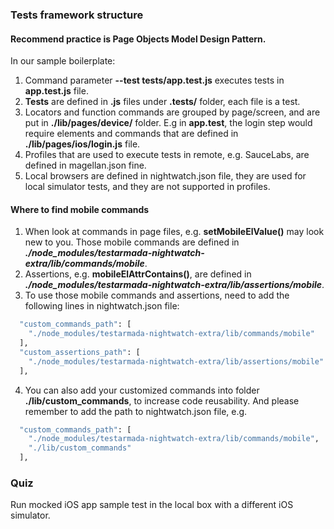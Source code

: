 ### Tests framework structure

####  Recommend practice is **Page Objects Model** Design Pattern. 

In our sample boilerplate: 
 1. Command parameter **--test tests/app.test.js** executes tests in **app.test.js** file. 
2. **Tests** are defined in **.js** files under **.tests/** folder, each file is a test.
3. Locators and function commands are grouped by page/screen, and are put in **./lib/pages/device/** folder.
     E.g in **app.test**, the login step would require elements and commands that are defined in **./lib/pages/ios/login.js** file.  
4. Profiles that are used to execute tests in remote, e.g. SauceLabs, are defined in magellan.json fine.
5. Local browsers are defined in nightwatch.json file, they are used for local simulator tests, and they are not supported in profiles.

####  Where to find mobile commands
 1. When look at commands in page files, e.g. **setMobileElValue()** may look new to you. Those mobile commands are defined in ***./node_modules/testarmada-nightwatch-extra/lib/commands/mobile***.
 2. Assertions, e.g. **mobileElAttrContains()**, are defined in ***./node_modules/testarmada-nightwatch-extra/lib/assertions/mobile***.
 3. To use those mobile commands and assertions, need to add the following lines in nightwatch.json file: 
```bash
  "custom_commands_path": [
    "./node_modules/testarmada-nightwatch-extra/lib/commands/mobile"
  ],
  "custom_assertions_path": [
    "./node_modules/testarmada-nightwatch-extra/lib/assertions/mobile"
  ],
```
 4. You can also add your customized commands into folder **./lib/custom_commands**, to increase code reusability. And please remember to add the path to nightwatch.json file, e.g. 
```bash
  "custom_commands_path": [
    "./node_modules/testarmada-nightwatch-extra/lib/commands/mobile",
    "./lib/custom_commands"
  ],
```

### Quiz
Run mocked iOS app sample test in the local box with a different iOS simulator. 